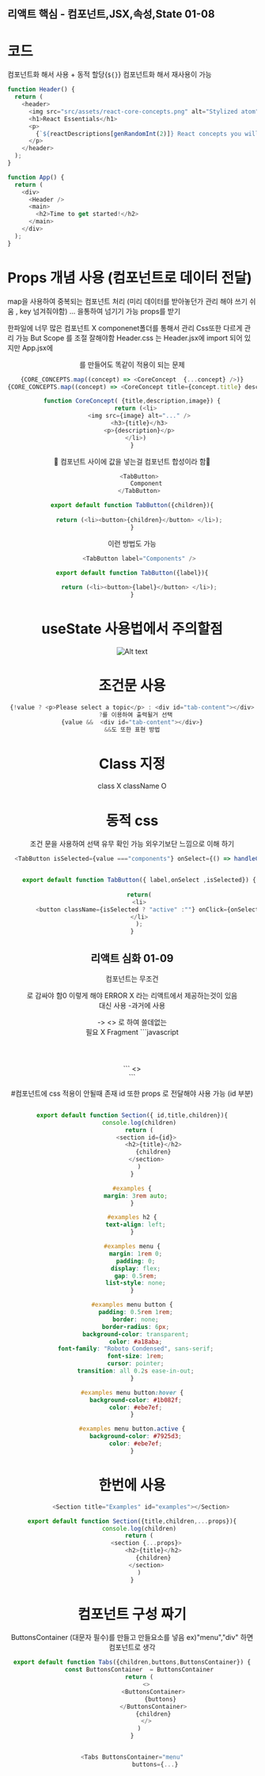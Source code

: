 ## 리액트 핵심 - 컴포넌트,JSX,속성,State 01-08
# 코드
컴포넌트화 해서 사용 + 동적 할당{`${}`}
컴포넌트화 해서 재사용이 가능
```javascript
function Header() {
  return (
    <header>
      <img src="src/assets/react-core-concepts.png" alt="Stylized atom" />
      <h1>React Essentials</h1>
      <p>
        {`${reactDescriptions[genRandomInt(2)]} React concepts you will need for almost any app you are going to build!`}
      </p>
    </header>
  );
}

function App() {
  return (
    <div>
      <Header />  
      <main>
        <h2>Time to get started!</h2>
      </main>
    </div>
  );
}
```
# Props 개념 사용 (컴포넌트로 데이터 전달)
map을 사용하여 중복되는 컴포넌트 처리 (미리 데이터를 받아놓던가 관리 해야 쓰기 쉬움 , key 넘겨줘야함) ... 을통하여 넘기기 가능
props를 받기

한파일에 너무 많은 컴포넌트 X componenet폴더를 통해서 관리 Css또한 다르게 관리 가능 But Scope 를 조절 잘해야함
Header.css 는 Header.jsx에 import 되어 있지만 App.jsx에 <header>를 만들어도 똑같이 적용이 되는 문제 

```javascript
{CORE_CONCEPTS.map((concept) => <CoreConcept  {...concept} />)}
{CORE_CONCEPTS.map((concept) => <CoreConcept title={concept.title} description={concept.description} image={concept.image} />)}

function CoreConcept( {title,description,image}) {
  return (<li>
    <img src={image} alt="..." />
    <h3>{title}</h3>
    <p>{description}</p>
  </li>)
}


```

🔻 컴포넌트 사이에 값을 넣는걸 컴포넌트 합성이라 함🔻 
```javascript
    <TabButton>
        Component
    </TabButton>

export default function TabButton({children}){
    
    return (<li><button>{children}</button> </li>);
}

```
이런 방법도 가능 
```javascript
     <TabButton label="Components" /> 

export default function TabButton({label}){
    
    return (<li><button>{label}</button> </li>);
}
```



# useState 사용법에서 주의할점
![Alt text](image.png)

# 조건문 사용
```javascript
{!value ? <p>Please select a topic</p> : <div id="tab-content"></div>
  ?를 이용하여 출력될거 선택
{value &&  <div id="tab-content"></div>}
&&도 또한 표현 방법
```
# Class 지정
class X className O


# 동적 css
조건 문을 사용하여 선택 유무 확인 가능 외우기보단 느낌으로 이해 하기
```javascript
  <TabButton isSelected={value ==="components"} onSelect={() => handleClick("components")} label="Components" />


    export default function TabButton({ label,onSelect ,isSelected}) {
    
    return(
    <li>
        <button className={isSelected ? "active" :""} onClick={onSelect} >{label}</button>
    </li>
    );
}
```

## 리액트 심화 01-09
컴포넌트는 무조건 <div>로 감싸야 함0 이렇게 해야 ERROR X
<Fragment> 라는 리액트에서 제공하는것이 있음 <div> 대신 사용 -과거에 사용
<div> -> <></> 로 하여 쓸데없는 <div> 필요 X Fragment
```javascript
    <div>
      <Header>
      <main>
      </main>
    </div>
```
     <>
      <Header>
      <main>
      </main>
    </>
```

#컴포넌트에 css 적용이 안될때 존재 id 또한 props 로 전달해야 사용 가능 (id 부분)
```javascript

export default function Section({ id,title,children}){
    console.log(children)
    return (
        <section id={id}>
            <h2>{title}</h2>
            {children}
        </section>
    )
}
```

```css
#examples {
  margin: 3rem auto;
}

#examples h2 {
  text-align: left;
}

#examples menu {
  margin: 1rem 0;
  padding: 0;
  display: flex;
  gap: 0.5rem;
  list-style: none;
}

#examples menu button {
  padding: 0.5rem 1rem;
  border: none;
  border-radius: 6px;
  background-color: transparent;
  color: #a18aba;
  font-family: "Roboto Condensed", sans-serif;
  font-size: 1rem;
  cursor: pointer;
  transition: all 0.2s ease-in-out;
}

#examples menu button:hover {
  background-color: #1b082f;
  color: #ebe7ef;
}

#examples menu button.active {
  background-color: #7925d3;
  color: #ebe7ef;
}

```
# 한번에 사용
```javascript
     <Section title="Examples" id="examples"></Section>

export default function Section({title,children,...props}){
    console.log(children)
    return (
        <section {...props}>
            <h2>{title}</h2>
            {children}
        </section>
    )
}
```



# 컴포넌트 구성 짜기
ButtonsContainer (대문자 필수)를 만들고 만들요소를 넣음 ex)"menu","div" 하면 컴포넌트로 생각
 
```javascript
export default function Tabs({children,buttons,ButtonsContainer}) {
    const ButtonsContainer  = ButtonsContainer
    return (
        <>
            <ButtonsContainer>
                {buttons}
            </ButtonsContainer>
            {children}
        </>
    )
}


<Tabs ButtonsContainer="menu"
             buttons={...}
```
